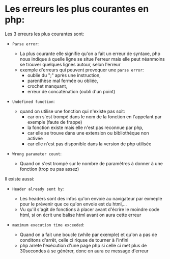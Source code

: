 # Les erreurs les plus courantes en php:
Les 3 erreurs les plus courantes sont:
+ ``Parse error``: 
    - La plus courante elle signifie qu'on a fait un erreur de syntaxe, php nous indique à quelle ligne se situe l'erreur mais elle peut néanmoins se trouver quelques lignes autour, selon l'erreur
    - exemple d'erreurs qui peuvent provoquer une ``parse error``:
        - oublie du ";" après une instruction,
        - parenthèse mal fermée ou obliée,
        - crochet manquant,
        - erreur de concaténation (oubli d'un point)

+ ``Undefined function``:
    - quand on utilise une fonction qui n'existe pas soit:
        - car on s'est trompé dans le nom de la fonction en l'appelant par exemple (faute de frappe)
        - la fonction existe mais elle n'est pas reconnue par php, 
        - car elle se trouve dans une extension ou bibliothèque non activée
        - car elle n'est pas disponible dans la version de php utilisée

+ ``Wrong parameter count``:
    - Quand on s'est trompé sur le nombre de paramètres à donner à une fonction (trop ou pas assez)


Il existe aussi:
+ ``Header already sent by``:
    - Les headers sont des infos qu'on envoie au navigateur par exmeple pour le prévenir que ce qu'on envoie est du html,... 
    - Vu qu'il s'agit de fonctions à placer avant d'écrire le moindre code html, si on écrit une balise html avant on aura cette erreur

+ ``maximum execution time exceeded``:
    - Quand on a fait une boucle (while par exemple) et qu'on a pas de conditons d'arrêt, celle ci riquse de tourner à l'infini
    - php arrete l'exécution d'une page php si celle ci met plus de 30secondes à se générer, donc on aura ce message d'erreur
   